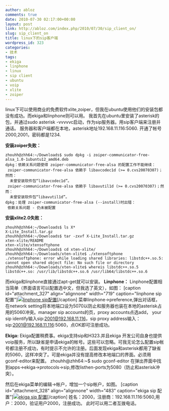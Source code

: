 ```yaml
---
author: abloz
comments: true
date: 2010-07-30 02:17:00+00:00
layout: post
link: http://abloz.com/index.php/2010/07/30/sip_client_on/
slug: sip_client_on
title: linux下的sip客户端
wordpress_id: 323
categories:
- 技术
tags:
- ekiga
- linphone
- linux
- sip client
- ubuntu
- voip
- xlite
- zoiper
---
```


linux下可以使用商业的免费软件xlite,zoiper，但我在ubuntu使用他们的安装包都没有成功。而ekiga和linphone则可以用。
我首先在ubuntu里安装了asterisk的包，并通过sudo asterisk -vvvvvc启动，作为sip服务器。用sip客户端来注册并通话。
服务器和客户端都在本地，asterisk地址192.168.11.116:5060. 开通了帐号2000,2001，密码都是1234.

**安装zoiper失败：**

    
    
    zhouhh@zhh64:~/Downloads$ sudo dpkg -i zoiper-communicator-free-alsa_1.0-1ubuntu12_amd64.deb
    dpkg：依赖关系问题使得 zoiper-communicator-free-alsa 的配置工作不能继续：
     zoiper-communicator-free-alsa 依赖于 libavcodec1d (>= 0.cvs20070307)；然而：
      未曾安装软件包“libavcodec1d”。
     zoiper-communicator-free-alsa 依赖于 libavutil1d (>= 0.cvs20070307)；然而：
      未曾安装软件包“libavutil1d”。
    dpkg：处理 zoiper-communicator-free-alsa (--install)时出错：
     依赖关系问题 - 仍未被配置
    


**安装xlite2.0失败：**

    
    
    zhouhh@zhh64:~/Downloads$ ls X*
    X-Lite_Install.tar.gz
    zhouhh@zhh64:~/Downloads$ tar -zxvf X-Lite_Install.tar.gz
    xten-xlite/README
    xten-xlite/xtensoftphone
    zhouhh@zhh64:~/Downloads$ cd xten-xlite/
    zhouhh@zhh64:~/Downloads/xten-xlite$ ./xtensoftphone
    ./xtensoftphone: error while loading shared libraries: libstdc++.so.5: cannot open shared object file: No such file or directory
    zhouhh@zhh64:~/Downloads/xten-xlite$ whereis libstdc++.so.5
    libstdc++.so: /usr/lib/libstdc++.so.6 /usr/lib64/libstdc++.so.6
    


而ekiga和linphone直接通过apt-get就可以安装。
**Linphone：**
Linphone配置相当简单（界面语言可以配置选中文，但我选了英文），如图：
[caption id="attachment_327" align="alignnone" width="719" caption="linphone sip配置"][![linphone sip配置](http://abloz.com/wp-content/uploads/2010/07/Screenshot-7.png)](http://abloz.com/wp-content/uploads/2010/07/Screenshot-7.png)[/caption]
菜单linphone->preference,弹出对话框，在network setting将本地端口设为5070以防止和服务器也装在本地的asterisk占用的5060冲突。manager sip accounts的页，proxy accounts点选add， your sip identify输入sip:2001@192.168.11.116，sip proxy address输入：sip:2001@192.168.11.116:5060，点OK即可注册成功。

**Ekiga:**
Ekiga配置稍费事。ekiga支持sip和H323.并且ekiga 开发公司自身也提供 voip服务，所以缺省是申请ekiga的帐号。这些可以忽略。可我无论怎么配置sip帐号都注册不成功，有时提示不允许的注册。后面发现ekiga和asterisk都用了缺省的5060，这样冲突了。可是ekiga并没有提高修改本地端口的界面。必须用gconf-editor来配置。
zhouhh@zhh64:~$ sudo gconf-editor
在弹出界面中找到apps->ekiga->protocols->sip,修改listhen-ports为5080（防止和asterisk冲突）。

然后在ekiga菜单的编辑->帐户，增加一个sip帐户，如图。
[caption id="attachment_328" align="alignnone" width="483" caption="ekiga sip 配置"][![ekiga sip 配置](http://abloz.com/wp-content/uploads/2010/07/Screenshot-9.png)](http://abloz.com/wp-content/uploads/2010/07/Screenshot-9.png)[/caption]
姓名：2000，注册商：192.168.11.116:5060,用户：2000，验证用户2000，注册成功。
此时可以用二者互拨电话。
